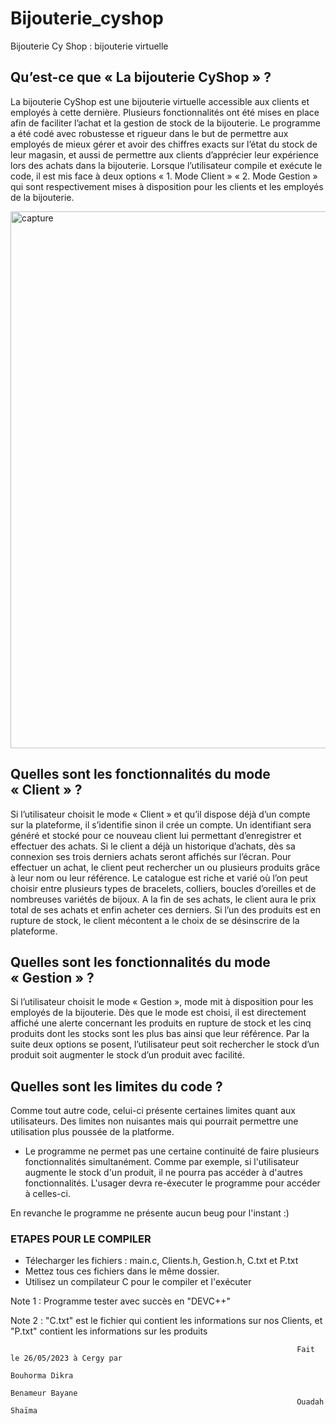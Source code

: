 # Bijouterie_cyshop
Bijouterie Cy Shop : bijouterie virtuelle

## Qu’est-ce que « La bijouterie CyShop » ?
La bijouterie CyShop est une bijouterie virtuelle accessible aux clients et employés à cette
dernière. Plusieurs fonctionnalités ont été mises en place afin de faciliter l’achat et la gestion de
stock de la bijouterie. Le programme a été codé avec robustesse et rigueur dans le but de
permettre aux employés de mieux gérer et avoir des chiffres exacts sur l’état du stock de leur
magasin, et aussi de permettre aux clients d’apprécier leur expérience lors des achats dans la
bijouterie.
Lorsque l’utilisateur compile et exécute le code, il est mis face à deux options « 1. Mode Client »
« 2. Mode Gestion » qui sont respectivement mises à disposition pour les clients et les employés
de la bijouterie.

<img width="859" alt="capture" src="https://github.com/dikrabouhorma/bijouterie_cyshop/assets/134447203/3daee521-241d-444d-a20f-925c0cf088af">

## Quelles sont les fonctionnalités du mode « Client » ?
Si l’utilisateur choisit le mode « Client » et qu’il dispose déjà d’un compte sur la plateforme, il
s’identifie sinon il crée un compte. Un identifiant sera généré et stocké pour ce nouveau client
lui permettant d’enregistrer et effectuer des achats. Si le client a déjà un historique d’achats, dès
sa connexion ses trois derniers achats seront affichés sur l’écran. Pour effectuer un achat, le
client peut rechercher un ou plusieurs produits grâce à leur nom ou leur référence. Le catalogue
est riche et varié où l’on peut choisir entre plusieurs types de bracelets, colliers, boucles
d’oreilles et de nombreuses variétés de bijoux. A la fin de ses achats, le client aura le prix total de
ses achats et enfin acheter ces derniers. Si l’un des produits est en rupture de stock, le client
mécontent a le choix de se désinscrire de la plateforme.
## Quelles sont les fonctionnalités du mode « Gestion » ?


Si l’utilisateur choisit le mode « Gestion », mode mit à disposition pour les employés de la
bijouterie. Dès que le mode est choisi, il est directement affiché une alerte concernant les
produits en rupture de stock et les cinq produits dont les stocks sont les plus bas ainsi que leur
référence. Par la suite deux options se posent, l’utilisateur peut soit rechercher le stock d’un
produit soit augmenter le stock d’un produit avec facilité.

## Quelles sont les limites du code ?

Comme tout autre code, celui-ci présente certaines limites quant aux utilisateurs. Des limites non 
nuisantes mais qui pourrait permettre une utilisation plus poussée de la platforme.

- Le programme ne permet pas une certaine continuité de faire plusieurs fonctionnalités simultanément.
Comme par exemple, si l'utilisateur augmente le stock d'un produit, il ne pourra pas accéder à d'autres
fonctionnalités. L'usager devra re-éxecuter le programme pour accéder à celles-ci.

En revanche le programme ne présente aucun beug pour l'instant :)

### ETAPES POUR LE COMPILER
- Télecharger les fichiers : main.c, Clients.h, Gestion.h, C.txt et P.txt
- Mettez tous ces fichiers dans le même dossier.
- Utilisez un compilateur C pour le compiler et l'exécuter

Note 1 : Programme tester avec succès en "DEVC++"

Note 2 : "C.txt" est le fichier qui contient les informations sur nos Clients, et "P.txt" contient les informations sur les produits



                                                                    Fait le 26/05/2023 à Cergy par 
                                                                    Bouhorma Dikra
                                                                    Benameur Bayane
                                                                    Ouadah Shaïma
